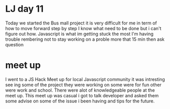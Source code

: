 # LJ day 11
Today we started the Bus mall project it is very difficult for me in term of how to move forward step by step
I know what need to be done but i can't figure out how. Javascript is what im getting  stuck the most I'm having
trouble rembering not to stay working on a proble more that  15 min then ask question

# meet up
I went to a JS Hack Meet up for local Javascript community it was intresting see ing some of the project they were working
on some were for fun other were work and school. There were alot of knowledgeable people at the meet up. This meet up was casual
i got to talk developer and asked them some advise on some of the issue i been having and tips for the future. 
